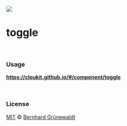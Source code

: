 [![](https://cloukit.github.io/assets/images/cloukit-banner-github.svg?v3)](https://cloukit.github.io/)

# toggle


&nbsp;

### Usage

**https://cloukit.github.io/#/component/toggle**


&nbsp;

### License

[MIT](https://github.com/cloukit/legal) © [Bernhard Grünewaldt](https://github.com/clouless)
